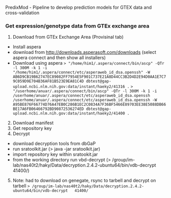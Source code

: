 PredixMod - Pipeline to develop prediction models for GTEX data and cross-validation

### Get expression/genotype data from GTEx exchange area
1. Download from GTEx Exchange Area (Provisinal tab)
- Install aspera
- download from http://downloads.asperasoft.com/downloads (select aspera connect and then show all installers)
- Download using aspera
`> "/home/him1/.aspera/connect/bin/ascp" -QTr -l 300M -k 1 -i "/home/him1/.aspera/connect/etc/asperaweb_id_dsa.openssh" -W AB6D9CB19B62747EC89082FF7954E5F901C737E21A8D44CC3B2D4D2E94D0AA1E7C79C059D9E704B36AF81B523E9EA81C4D dbtest@gap-upload.ncbi.nlm.nih.gov:data/instant/haeky2/41316 .`
`> "/userhome/anuar/.aspera/connect/bin/ascp" -QTr -l 300M -k 1 -i
/userhome/anuar/.aspera/connect/etc/asperaweb_id_dsa.openssh
/userhome/anuar/.aspera/connect/etc/asperaweb_id_dsa.openssh -W A95BE876F66774D76A47EB0C286B1EC2C0834A7F36BF5466E89703EE38E5088DB66BE17A6FB06466792BD90872536274ED dbtest@gap-upload.ncbi.nlm.nih.gov:data/instant/haeky2/41400 .`
2. Download manifest
3. Get repository key
4. Decrypt
- download decryption tools from dbGaP
- run sratoolkit.jar (> java -jar sratoolkit.jar)
- import repository key within sratookit.jar
- from the working directory run vbd-decrypt (> /group/im-lab/nas40t2/haky/Data/decryption.2.4.2-ubuntu64/bin/vdb-decrypt 41400/)
5. Note: had to download on genegate, rsync to tarbell and decrypt on tarbell
`> /group/im-lab/nas40t2/haky/Data/decryption.2.4.2-ubuntu64/bin/vdb-decrypt   41400/
`
